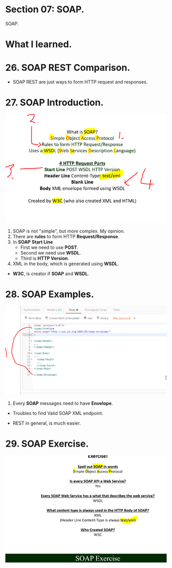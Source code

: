 # Section 07: SOAP.

SOAP.

# What I learned.

# 26. SOAP REST Comparison.

- SOAP REST are just ways to form HTTP request and responses.

# 27. SOAP Introduction.

 <img src="soap.PNG" alt="alt text" width="700"/>

1. SOAP is not "simple", but more complex. My opinion.
2. There are **rules** to form HTTP **Request/Response**.
3. In **SOAP** **Start Line**
    - First we need to use **POST**.
    - Second we need use **WSDL**.
    - Third is **HTTP Version**.
4. XML in the body, which is generated using **WSDL**.

- **W3C**, is creator if **SOAP** and **WSDL**.

# 28. SOAP Examples.

<img src="envelope.PNG" alt="alt text" width="700"/>

 1. Every **SOAP** messages need to have **Envelope**.

- Troubles to find Valid SOAP XML endpoint.

- REST in general, is much easier.

# 29. SOAP Exercise.

<img src="soapExercise.PNG" alt="alt text" width="700"/>

